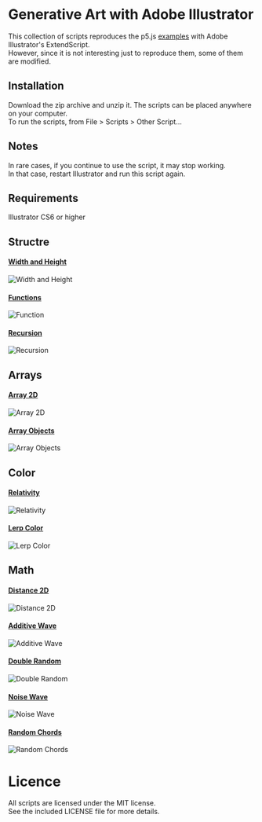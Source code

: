 # Generative Art with Adobe Illustrator
This collection of scripts reproduces the p5.js [examples](https://p5js.org/examples/) with Adobe Illustrator's ExtendScript.  
However, since it is not interesting just to reproduce them, some of them are modified.  


## Installation
Download the zip archive and unzip it. The scripts can be placed anywhere on your computer.  
To run the scripts, from File > Scripts > Other Script...  


## Notes
In rare cases, if you continue to use the script, it may stop working.  
In that case, restart Illustrator and run this script again.  


## Requirements
Illustrator CS6 or higher



## Structre
#### [Width and Height](https://p5js.org/examples/structure-width-and-height.html)
![Width and Height](./images/WidthAndHeight.png)

#### [Functions](https://p5js.org/examples/structure-functions.html)
![Function](./images/Function.png)

#### [Recursion](https://p5js.org/examples/structure-recursion.html)
![Recursion](./images/Recursion.png)



## Arrays
#### [Array 2D](https://p5js.org/examples/arrays-array-2d.html)
![Array 2D](./images/Array2D.png)

#### [Array Objects](https://p5js.org/examples/arrays-array-objects.html)
![Array Objects](./images/ArrayObjects.png)



## Color
#### [Relativity](https://p5js.org/examples/color-relativity.html)
![Relativity](./images/Relativity.png)

#### [Lerp Color](https://p5js.org/examples/color-lerp-color.html)
![Lerp Color](./images/LerpColor.png)



## Math
#### [Distance 2D](https://p5js.org/examples/math-distance-2d.html)
![Distance 2D](./images/Distance2D.png)

#### [Additive Wave](https://p5js.org/examples/math-additive-wave.html)
![Additive Wave](./images/AdditiveWave.png)

#### [Double Random](https://p5js.org/examples/math-double-random.html)
![Double Random](./images/DoubleRandom.png)

#### [Noise Wave](https://p5js.org/examples/math-noise-wave.html)
![Noise Wave](./images/NoiseWave.png)

#### [Random Chords](https://p5js.org/examples/math-random-chords.html)
![Random Chords](./images/RandomChords.png)



# Licence
All scripts are licensed under the MIT license.  
See the included LICENSE file for more details.  
